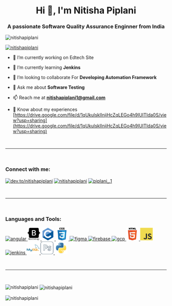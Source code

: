 <h1 align="center">Hi 👋, I'm Nitisha Piplani</h1>
<h3 align="center">A passionate Software Quality Assurance Enginner from India</h3>

<p align="left"> <img src="https://komarev.com/ghpvc/?username=nitishapiplani&label=Profile%20views&color=0e75b6&style=flat" alt="nitishapiplani" /> </p>

<p align="left"> <a href="https://github.com/ryo-ma/github-profile-trophy"><img src="https://github-profile-trophy.vercel.app/?username=nitishapiplani" alt="nitishapiplani" /></a> </p>

- 🔭 I’m currently working on Edtech Site

- 🌱 I’m currently learning **Jenkins**

- 👯 I’m looking to collaborate For **Developing Automation Framework**

- 💬 Ask me about **Software Testing**

- 📫 Reach me at **nitishapiplani1@gmail.com**

- 📄 Know about my experiences [https://drive.google.com/file/d/1qUkulsklInijHcZqLEGo4h9IUITIda0S/view?usp=sharing](https://drive.google.com/file/d/1qUkulsklInijHcZqLEGo4h9IUITIda0S/view?usp=sharing)
<br>
<hr>
<br>
<h3 align="left">Connect with me:</h3>
<p align="left">
<a href="https://dev.to/dev.to/nitishapiplani" target="blank"><img align="center" src="https://raw.githubusercontent.com/rahuldkjain/github-profile-readme-generator/master/src/images/icons/Social/devto.svg" alt="dev.to/nitishapiplani" height="30" width="40" /></a>
<a href="https://linkedin.com/in/nitishapiplani" target="blank"><img align="center" src="https://raw.githubusercontent.com/rahuldkjain/github-profile-readme-generator/master/src/images/icons/Social/linked-in-alt.svg" alt="nitishapiplani" height="30" width="40" /></a>
<a href="https://instagram.com/piplani_.1" target="blank"><img align="center" src="https://raw.githubusercontent.com/rahuldkjain/github-profile-readme-generator/master/src/images/icons/Social/instagram.svg" alt="piplani_.1" height="30" width="40" /></a>
</p>
<br>
<hr><br>
<h3 align="left">Languages and Tools:</h3>
<p align="left"> <a href="https://angular.io" target="_blank" rel="noreferrer"> <img src="https://angular.io/assets/images/logos/angular/angular.svg" alt="angular" width="40" height="40"/> </a> <a href="https://getbootstrap.com" target="_blank" rel="noreferrer"> <img src="https://raw.githubusercontent.com/devicons/devicon/master/icons/bootstrap/bootstrap-plain-wordmark.svg" alt="bootstrap" width="40" height="40"/> </a> <a href="https://www.cprogramming.com/" target="_blank" rel="noreferrer"> <img src="https://raw.githubusercontent.com/devicons/devicon/master/icons/c/c-original.svg" alt="c" width="40" height="40"/> </a> <a href="https://www.w3schools.com/css/" target="_blank" rel="noreferrer"> <img src="https://raw.githubusercontent.com/devicons/devicon/master/icons/css3/css3-original-wordmark.svg" alt="css3" width="40" height="40"/> </a> <a href="https://www.figma.com/" target="_blank" rel="noreferrer"> <img src="https://www.vectorlogo.zone/logos/figma/figma-icon.svg" alt="figma" width="40" height="40"/> </a> <a href="https://firebase.google.com/" target="_blank" rel="noreferrer"> <img src="https://www.vectorlogo.zone/logos/firebase/firebase-icon.svg" alt="firebase" width="40" height="40"/> </a> <a href="https://cloud.google.com" target="_blank" rel="noreferrer"> <img src="https://www.vectorlogo.zone/logos/google_cloud/google_cloud-icon.svg" alt="gcp" width="40" height="40"/> </a> <a href="https://www.w3.org/html/" target="_blank" rel="noreferrer"> <img src="https://raw.githubusercontent.com/devicons/devicon/master/icons/html5/html5-original-wordmark.svg" alt="html5" width="40" height="40"/> </a> <a href="https://developer.mozilla.org/en-US/docs/Web/JavaScript" target="_blank" rel="noreferrer"> <img src="https://raw.githubusercontent.com/devicons/devicon/master/icons/javascript/javascript-original.svg" alt="javascript" width="40" height="40"/> </a> <a href="https://www.jenkins.io" target="_blank" rel="noreferrer"> <img src="https://www.vectorlogo.zone/logos/jenkins/jenkins-icon.svg" alt="jenkins" width="40" height="40"/> </a> <a href="https://www.mysql.com/" target="_blank" rel="noreferrer"> <img src="https://raw.githubusercontent.com/devicons/devicon/master/icons/mysql/mysql-original-wordmark.svg" alt="mysql" width="40" height="40"/> </a> <a href="https://www.photoshop.com/en" target="_blank" rel="noreferrer"> <img src="https://raw.githubusercontent.com/devicons/devicon/master/icons/photoshop/photoshop-line.svg" alt="photoshop" width="40" height="40"/> </a> <a href="https://www.python.org" target="_blank" rel="noreferrer"> <img src="https://raw.githubusercontent.com/devicons/devicon/master/icons/python/python-original.svg" alt="python" width="40" height="40"/> </a> </p>
<br><hr><br>
<p><img align="left" src="https://github-readme-stats.vercel.app/api/top-langs?username=nitishapiplani&show_icons=true&locale=en&layout=compact" alt="nitishapiplani" /></p>

<p>&nbsp;<img align="center" src="https://github-readme-stats.vercel.app/api?username=nitishapiplani&show_icons=true&locale=en" alt="nitishapiplani" /></p>

<p><img align="center" src="https://github-readme-streak-stats.herokuapp.com/?user=nitishapiplani&" alt="nitishapiplani" /></p>
